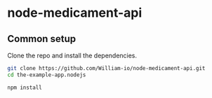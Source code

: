 # node-medicament-api

## Common setup

Clone the repo and install the dependencies.

```bash
git clone https://github.com/William-io/node-medicament-api.git
cd the-example-app.nodejs
```

```bash
npm install
```
